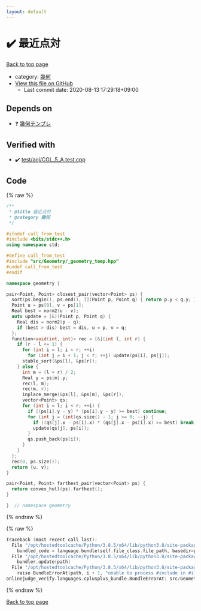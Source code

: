 ```yaml
---
layout: default
---
```


<!-- mathjax config similar to math.stackexchange -->
<script type="text/javascript" async
  src="https://cdnjs.cloudflare.com/ajax/libs/mathjax/2.7.5/MathJax.js?config=TeX-MML-AM_CHTML">
</script>
<script type="text/x-mathjax-config">
  MathJax.Hub.Config({
    TeX: { equationNumbers: { autoNumber: "AMS" }},
    tex2jax: {
      inlineMath: [ ['$','$'] ],
      processEscapes: true
    },
    "HTML-CSS": { matchFontHeight: false },
    displayAlign: "left",
    displayIndent: "2em"
  });
</script>

<script type="text/javascript" src="https://cdnjs.cloudflare.com/ajax/libs/jquery/3.4.1/jquery.min.js"></script>
<script src="https://cdn.jsdelivr.net/npm/jquery-balloon-js@1.1.2/jquery.balloon.min.js" integrity="sha256-ZEYs9VrgAeNuPvs15E39OsyOJaIkXEEt10fzxJ20+2I=" crossorigin="anonymous"></script>
<script type="text/javascript" src="../../../assets/js/copy-button.js"></script>
<link rel="stylesheet" href="../../../assets/css/copy-button.css" />


# :heavy_check_mark: 最近点対

<a href="../../../index.html">Back to top page</a>

* category: <a href="../../../index.html#8f833136c094b0b1f887309fa147399d">幾何</a>
* <a href="{{ site.github.repository_url }}/blob/master/src/Geometry/closest_pair.hpp">View this file on GitHub</a>
    - Last commit date: 2020-08-13 17:29:18+09:00




## Depends on

* :question: <a href="_geometry_temp.hpp.html">幾何テンプレ</a>


## Verified with

* :heavy_check_mark: <a href="../../../verify/test/aoj/CGL_5_A.test.cpp.html">test/aoj/CGL_5_A.test.cpp</a>


## Code

<a id="unbundled"></a>
{% raw %}
```cpp
/**
 * @title 最近点対
 * @category 幾何
 */

#ifndef call_from_test
#include <bits/stdc++.h>
using namespace std;

#define call_from_test
#include "src/Geometry/_geometry_temp.hpp"
#undef call_from_test
#endif

namespace geometry {

pair<Point, Point> closest_pair(vector<Point> ps) {
  sort(ps.begin(), ps.end(), [](Point p, Point q) { return p.y < q.y; });
  Point u = ps[0], v = ps[1];
  Real best = norm2(u - v);
  auto update = [&](Point p, Point q) {
    Real dis = norm2(p - q);
    if (best > dis) best = dis, u = p, v = q;
  };
  function<void(int, int)> rec = [&](int l, int r) {
    if (r - l <= 1) {
      for (int i = l; i < r; ++i)
        for (int j = i + 1; j < r; ++j) update(ps[i], ps[j]);
      stable_sort(&ps[l], &ps[r]);
    } else {
      int m = (l + r) / 2;
      Real y = ps[m].y;
      rec(l, m);
      rec(m, r);
      inplace_merge(&ps[l], &ps[m], &ps[r]);
      vector<Point> qs;
      for (int i = l; i < r; ++i) {
        if ((ps[i].y - y) * (ps[i].y - y) >= best) continue;
        for (int j = (int)qs.size() - 1; j >= 0; --j) {
          if ((qs[j].x - ps[i].x) * (qs[j].x - ps[i].x) >= best) break;
          update(qs[j], ps[i]);
        }
        qs.push_back(ps[i]);
      }
    }
  };
  rec(0, ps.size());
  return {u, v};
}

pair<Point, Point> farthest_pair(vector<Point> ps) {
  return convex_hull(ps).farthest();
}

}  // namespace geometry
```
{% endraw %}

<a id="bundled"></a>
{% raw %}
```cpp
Traceback (most recent call last):
  File "/opt/hostedtoolcache/Python/3.8.5/x64/lib/python3.8/site-packages/onlinejudge_verify/docs.py", line 349, in write_contents
    bundled_code = language.bundle(self.file_class.file_path, basedir=pathlib.Path.cwd())
  File "/opt/hostedtoolcache/Python/3.8.5/x64/lib/python3.8/site-packages/onlinejudge_verify/languages/cplusplus.py", line 185, in bundle
    bundler.update(path)
  File "/opt/hostedtoolcache/Python/3.8.5/x64/lib/python3.8/site-packages/onlinejudge_verify/languages/cplusplus_bundle.py", line 306, in update
    raise BundleErrorAt(path, i + 1, "unable to process #include in #if / #ifdef / #ifndef other than include guards")
onlinejudge_verify.languages.cplusplus_bundle.BundleErrorAt: src/Geometry/closest_pair.hpp: line 11: unable to process #include in #if / #ifdef / #ifndef other than include guards

```
{% endraw %}

<a href="../../../index.html">Back to top page</a>

